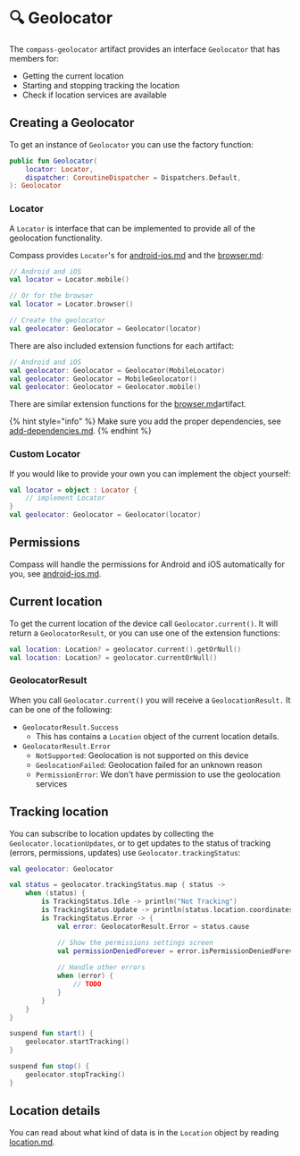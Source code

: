 # 🔍 Geolocator

The `compass-geolocator` artifact provides an interface `Geolocator` that has members for:

* Getting the current location
* Starting and stopping tracking the location
* Check if location services are available

## Creating a Geolocator

To get an instance of `Geolocator` you can use the factory function:

```kotlin
public fun Geolocator(
    locator: Locator,
    dispatcher: CoroutineDispatcher = Dispatchers.Default,
): Geolocator
```

### Locator

A `Locator` is interface that can be implemented to provide all of the geolocation functionality.

Compass provides `Locator`'s for [android-ios.md](android-ios.md "mention") and the [browser.md](browser.md "mention"):

```kotlin
// Android and iOS
val locator = Locator.mobile()

// Or for the browser
val locator = Locator.browser()

// Create the geolocator
val geolocator: Geolocator = Geolocator(locator)
```

There are also included extension functions for each artifact:

```kotlin
// Android and iOS
val geolocator: Geolocator = Geolocator(MobileLocator)
val geolocator: Geolocator = MobileGeolocator()
val geolocator: Geolocator = Geolocator.mobile()
```

There are similar extension functions for the [browser.md](browser.md "mention")artifact.

{% hint style="info" %}
Make sure you add the proper dependencies, see [add-dependencies.md](../setup/add-dependencies.md "mention").
{% endhint %}

### Custom Locator

If you would like to provide your own you can implement the object yourself:

```kotlin
val locator = object : Locator {
    // implement Locator
}
val geolocator: Geolocator = Geolocator(locator)
```

## Permissions

Compass will handle the permissions for Android and iOS automatically for you, see [android-ios.md](android-ios.md "mention").

## Current location

To get the current location of the device call `Geolocator.current()`. It will return a `GeolocatorResult`, or you can use one of the extension functions:

```kotlin
val location: Location? = geolocator.current().getOrNull()
val location: Location? = geolocator.currentOrNull()
```

### GeolocatorResult

When you call `Geolocator.current()` you will receive a `GeolocationResult.` It can be one of the following:

* `GeolocatorResult.Success`
  * This has contains a `Location` object of the current location details.
* `GeolocatorResult.Error`
  * `NotSupported`: Geolocation is not supported on this device
  * `GeolocationFailed`: Geolocation failed for an unknown reason
  * `PermissionError`: We don't have permission to use the geolocation services

## Tracking location

You can subscribe to location updates by collecting the `Geolocator.locationUpdates`, or to get updates to the status of tracking (errors, permissions, updates) use `Geolocator.trackingStatus`:

```kotlin
val geolocator: Geolocator

val status = geolocator.trackingStatus.map { status ->
    when (status) {
        is TrackingStatus.Idle -> println("Not Tracking")
        is TrackingStatus.Update -> println(status.location.coordinates)
        is TrackingStatus.Error -> {
            val error: GeolocatorResult.Error = status.cause

            // Show the permissions settings screen
            val permissionDeniedForever = error.isPermissionDeniedForever
            
            // Handle other errors
            when (error) {
                // TODO
            }
        }
    }
}

suspend fun start() {
    geolocator.startTracking()
}

suspend fun stop() {
    geolocator.stopTracking()
}
```

## Location details

You can read about what kind of data is in the `Location` object by reading [location.md](location.md "mention").
